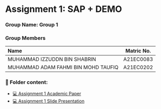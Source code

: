 # Assignment 1: SAP + DEMO
### Group Name: Group 1
### Group Members

| Name                                     | Matric No. |
| :---------------------------------------- | :-------------: |
| MUHAMMAD IZZUDDN BIN SHABRIN          |A21EC0083      |
| MUHAMMAD ADAM FAHMI BIN MOHD TAUFIQ             |A21EC0202      |

### 📂 Folder content:
* [💻 Assignment 1 Academic Paper](https://github.com/mikhaiIy/Academic-Paper-EIS-2024/blob/main/Group%201/System%20Analysis%20Program%20Development%20(SAP)%20in%20Enterprise.pdf)
* [💻 Assignment 1  Slide Presentation](https://github.com/mikhaiIy/Academic-Paper-EIS-2024/blob/main/Group%201/Presentation%20SAP%20Group%201.pdf)


